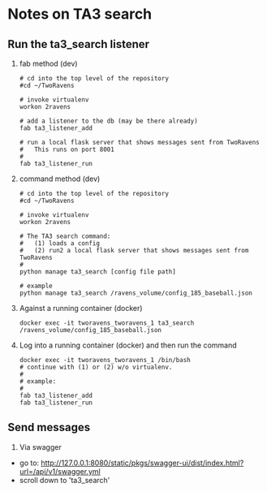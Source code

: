 # Notes on TA3 search

## Run the ta3_search listener

1. fab method (dev)
    ```
    # cd into the top level of the repository
    #cd ~/TwoRavens

    # invoke virtualenv
    workon 2ravens

    # add a listener to the db (may be there already)
    fab ta3_listener_add  

    # run a local flask server that shows messages sent from TwoRavens
    #   This runs on port 8001
    #
    fab ta3_listener_run
    ```
1. command method (dev)
    ```
    # cd into the top level of the repository
    #cd ~/TwoRavens

    # invoke virtualenv
    workon 2ravens

    # The TA3 search command:
    #   (1) loads a config
    #   (2) run2 a local flask server that shows messages sent from TwoRavens
    #
    python manage ta3_search [config file path]

    # example
    python manage ta3_search /ravens_volume/config_185_baseball.json
    ```
1. Against a running container (docker)
    ```
    docker exec -it tworavens_tworavens_1 ta3_search /ravens_volume/config_185_baseball.json
    ```
1. Log into a running container (docker) and then run the command
    ```
    docker exec -it tworavens_tworavens_1 /bin/bash
    # continue with (1) or (2) w/o virtualenv.
    #
    # example:
    #
    fab ta3_listener_add
    fab ta3_listener_run
    ```

## Send messages

1. Via swagger
  - go to: http://127.0.0.1:8080/static/pkgs/swagger-ui/dist/index.html?url=/api/v1/swagger.yml
  - scroll down to 'ta3_search'
